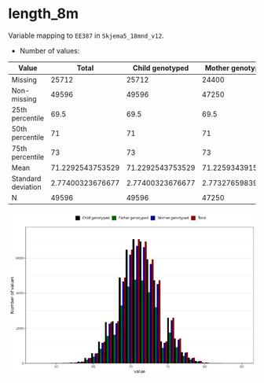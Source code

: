 # length_8m
Variable mapping to `EE387` in `Skjema5_18mnd_v12`.
- Number of values:

| Value | Total | Child genotyped | Mother genotyped | Father genotyped |
| ----- | ----- | --------------- | ---------------- | ---------------- |
| Missing | 25712 | 25712 | 24400 | 16573 |
| Non-missing | 49596 | 49596 | 47250 | 33511 |
| 25th percentile | 69.5 | 69.5 | 69.5 | 69.5 |
| 50th percentile | 71 | 71 | 71 | 71 |
| 75th percentile | 73 | 73 | 73 | 73 |
| Mean | 71.2292543753529 | 71.2292543753529 | 71.2259343915344 | 71.2315717227179 |
| Standard deviation | 2.77400323676677 | 2.77400323676677 | 2.77327659839596 | 2.76369154599883 |
| N | 49596 | 49596 | 47250 | 33511 |



![](length_8m_n.png)



